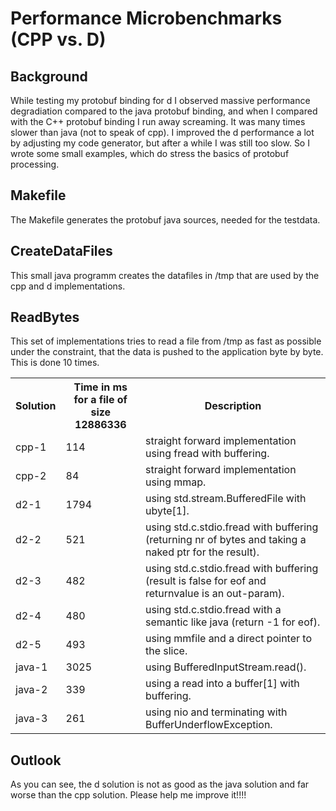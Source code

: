 Performance Microbenchmarks (CPP vs. D)
=======================================

Background
----------
While testing my protobuf binding for d I observed massive performance degradiation compared to the java protobuf binding, and
when I compared with the C++ protobuf binding I run away screaming. It was many times slower than java (not to speak of cpp).
I improved the d performance a lot by adjusting my code generator, but after a while I was still too slow.
So I wrote some small examples, which do stress the basics of protobuf processing.

Makefile
--------
The Makefile generates the protobuf java sources, needed for the testdata.

CreateDataFiles
---------------
This small java programm creates the datafiles in /tmp that are used by the cpp and d implementations.


ReadBytes
---------
This set of implementations tries to read a file from /tmp as fast as possible under the constraint, that
the data is pushed to the application byte by byte. This is done 10 times.

<table>
  <tr>
    <th>Solution</th>
    <th>Time in ms for a file of size 12886336</th>
    <th>Description</th>
  </tr>
  <tr><td>cpp-1</td><td>114</td><td>straight forward implementation using fread with buffering.</td></tr>
  <tr><td>cpp-2</td><td>84</td><td>straight forward implementation using mmap.</td></tr>
  <tr><td>d2-1</td><td>1794</td><td>using std.stream.BufferedFile with ubyte[1].</td></tr>
  <tr><td>d2-2</td><td>521</td><td>using std.c.stdio.fread with buffering (returning nr of bytes and taking a naked ptr for the result).</td></tr>
  <tr><td>d2-3</td><td>482</td><td>using std.c.stdio.fread with buffering (result is false for eof and returnvalue is an out-param).</td></tr>
  <tr><td>d2-4</td><td>480</td><td>using std.c.stdio.fread with a semantic like java (return -1 for eof).</td></tr>
  <tr><td>d2-5</td><td>493</td><td>using mmfile and a direct pointer to the slice.</td></tr>
  <tr><td>java-1</td><td>3025</td><td>using BufferedInputStream.read().</td></tr>
  <tr><td>java-2</td><td>339</td><td>using a read into a buffer[1] with buffering.</td></tr>
  <tr><td>java-3</td><td>261</td><td>using nio and terminating with BufferUnderflowException.</td></tr>
</table>

Outlook
-------
As you can see, the d solution is not as good as the java solution and far worse than the cpp solution. Please help me improve it!!!!
